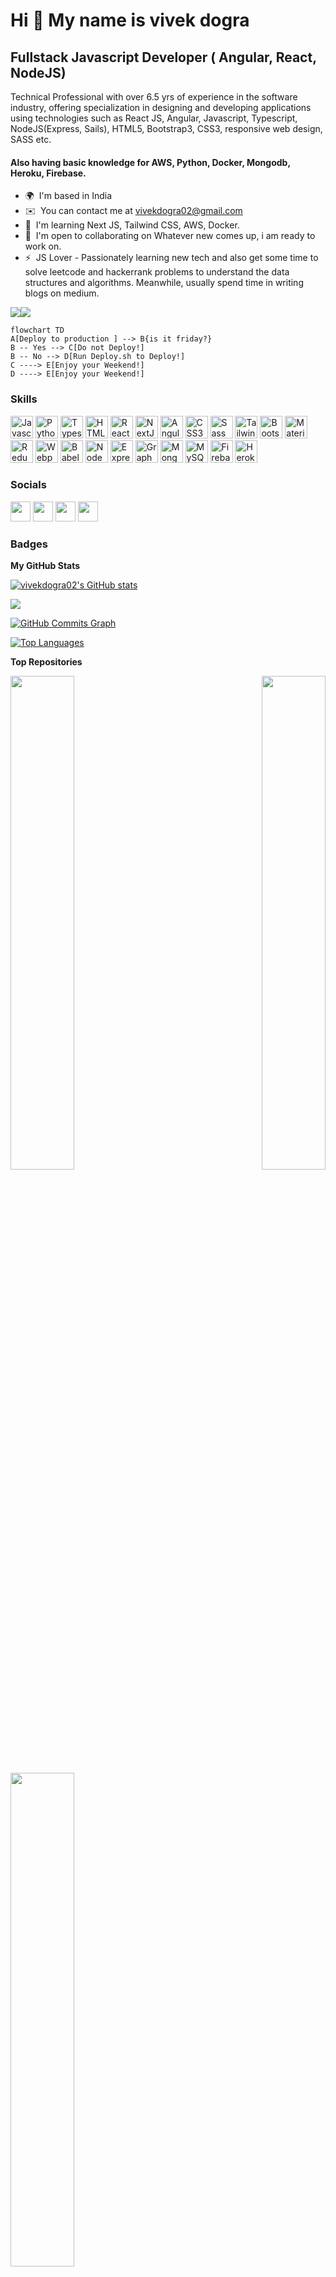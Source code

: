 Hi 👋 My name is vivek dogra
============================

Fullstack Javascript Developer ( Angular, React, NodeJS)
--------------------------------------------------------

Technical Professional with over 6.5 yrs of experience in the software industry, offering specialization in designing and developing applications using technologies such as React JS, Angular, Javascript, Typescript, NodeJS(Express, Sails), HTML5, Bootstrap3, CSS3, responsive web design, SASS etc.
#### Also having basic knowledge for AWS, Python, Docker, Mongodb, Heroku, Firebase.

* 🌍  I'm based in India
* ✉️  You can contact me at [vivekdogra02@gmail.com](mailto:vivekdogra02@gmail.com)
* 🧠  I'm learning Next JS, Tailwind CSS, AWS, Docker.
* 🤝  I'm open to collaborating on Whatever new comes up, i am ready to work on.
* ⚡  JS Lover - Passionately learning new tech and also get some time to solve leetcode and hackerrank problems to understand the data structures and algorithms. Meanwhile, usually spend time in writing blogs on medium.

<a href="https://www.twitter.com/VivekDo07905087" target="_blank" rel="noreferrer"><img
src="https://img.shields.io/twitter/follow/VivekDo07905087?logo=twitter&style=for-the-badge&color=22c55e&labelColor=000000"
/></a><a href="https://www.github.com/vivekdogra02" target="_blank" rel="noreferrer"><img
src="https://img.shields.io/github/followers/vivekdogra02?logo=github&style=for-the-badge&color=22c55e&labelColor=000000" /></a>
```mermaid
flowchart TD
A[Deploy to production ] --> B{is it friday?}
B -- Yes --> C[Do not Deploy!]
B -- No --> D[Run Deploy.sh to Deploy!]
C ----> E[Enjoy your Weekend!]
D ----> E[Enjoy your Weekend!]
```


### Skills

<p align="left">
<a href="https://developer.mozilla.org/en-US/docs/Web/JavaScript" target="_blank" rel="noreferrer"><img src="https://raw.githubusercontent.com/danielcranney/readme-generator/main/public/icons/skills/javascript-colored.svg" width="36" height="36" alt="Javascript" /></a>
<a href="https://www.python.org/" target="_blank" rel="noreferrer"><img src="https://raw.githubusercontent.com/danielcranney/readme-generator/main/public/icons/skills/python-colored.svg" width="36" height="36" alt="Python" /></a>
<a href="https://www.typescriptlang.org/" target="_blank" rel="noreferrer"><img src="https://raw.githubusercontent.com/danielcranney/readme-generator/main/public/icons/skills/typescript-colored.svg" width="36" height="36" alt="Typescript" /></a>
<a href="https://developer.mozilla.org/en-US/docs/Glossary/HTML5" target="_blank" rel="noreferrer"><img src="https://raw.githubusercontent.com/danielcranney/readme-generator/main/public/icons/skills/html5-colored.svg" width="36" height="36" alt="HTML5" /></a>
<a href="https://reactjs.org/" target="_blank" rel="noreferrer"><img src="https://raw.githubusercontent.com/danielcranney/readme-generator/main/public/icons/skills/react-colored.svg" width="36" height="36" alt="React" /></a>
<a href="https://nextjs.org/docs" target="_blank" rel="noreferrer"><img src="https://raw.githubusercontent.com/danielcranney/readme-generator/main/public/icons/skills/nextjs-colored.svg" width="36" height="36" alt="NextJs" /></a>
<a href="https://angular.io/" target="_blank" rel="noreferrer"><img src="https://raw.githubusercontent.com/danielcranney/readme-generator/main/public/icons/skills/angular-colored.svg" width="36" height="36" alt="Angular" /></a>
<a href="https://www.w3.org/TR/CSS/#css" target="_blank" rel="noreferrer"><img src="https://raw.githubusercontent.com/danielcranney/readme-generator/main/public/icons/skills/css3-colored.svg" width="36" height="36" alt="CSS3" /></a>
<a href="https://sass-lang.com/" target="_blank" rel="noreferrer"><img src="https://raw.githubusercontent.com/danielcranney/readme-generator/main/public/icons/skills/sass-colored.svg" width="36" height="36" alt="Sass" /></a>
<a href="https://tailwindcss.com/" target="_blank" rel="noreferrer"><img src="https://raw.githubusercontent.com/danielcranney/readme-generator/main/public/icons/skills/tailwindcss-colored.svg" width="36" height="36" alt="TailwindCSS" /></a>
<a href="https://getbootstrap.com/" target="_blank" rel="noreferrer"><img src="https://raw.githubusercontent.com/danielcranney/readme-generator/main/public/icons/skills/bootstrap-colored.svg" width="36" height="36" alt="Bootstrap" /></a>
<a href="https://mui.com/" target="_blank" rel="noreferrer"><img src="https://raw.githubusercontent.com/danielcranney/readme-generator/main/public/icons/skills/materialui-colored.svg" width="36" height="36" alt="Material UI" /></a>
<a href="https://redux.js.org/" target="_blank" rel="noreferrer"><img src="https://raw.githubusercontent.com/danielcranney/readme-generator/main/public/icons/skills/redux-colored.svg" width="36" height="36" alt="Redux" /></a>
<a href="https://webpack.js.org/" target="_blank" rel="noreferrer"><img src="https://raw.githubusercontent.com/danielcranney/readme-generator/main/public/icons/skills/webpack-colored.svg" width="36" height="36" alt="Webpack" /></a>
<a href="https://babeljs.io/" target="_blank" rel="noreferrer"><img src="https://raw.githubusercontent.com/danielcranney/readme-generator/main/public/icons/skills/babel-colored.svg" width="36" height="36" alt="Babel" /></a>
<a href="https://nodejs.org/en/" target="_blank" rel="noreferrer"><img src="https://raw.githubusercontent.com/danielcranney/readme-generator/main/public/icons/skills/nodejs-colored.svg" width="36" height="36" alt="NodeJS" /></a>
<a href="https://expressjs.com/" target="_blank" rel="noreferrer"><img src="https://raw.githubusercontent.com/danielcranney/readme-generator/main/public/icons/skills/express-colored.svg" width="36" height="36" alt="Express" /></a>
<a href="https://graphql.org/" target="_blank" rel="noreferrer"><img src="https://raw.githubusercontent.com/danielcranney/readme-generator/main/public/icons/skills/graphql-colored.svg" width="36" height="36" alt="GraphQL" /></a>
<a href="https://www.mongodb.com/" target="_blank" rel="noreferrer"><img src="https://raw.githubusercontent.com/danielcranney/readme-generator/main/public/icons/skills/mongodb-colored.svg" width="36" height="36" alt="MongoDB" /></a>
<a href="https://www.mysql.com/" target="_blank" rel="noreferrer"><img src="https://raw.githubusercontent.com/danielcranney/readme-generator/main/public/icons/skills/mysql-colored.svg" width="36" height="36" alt="MySQL" /></a>
<a href="https://firebase.google.com/" target="_blank" rel="noreferrer"><img src="https://raw.githubusercontent.com/danielcranney/readme-generator/main/public/icons/skills/firebase-colored.svg" width="36" height="36" alt="Firebase" /></a>
<a href="https://www.heroku.com/" target="_blank" rel="noreferrer"><img src="https://raw.githubusercontent.com/danielcranney/readme-generator/main/public/icons/skills/heroku-colored.svg" width="36" height="36" alt="Heroku" /></a>
</p>


### Socials

<p align="left"> <a href="https://www.github.com/vivekdogra02" target="_blank" rel="noreferrer"><img src="https://raw.githubusercontent.com/danielcranney/readme-generator/main/public/icons/socials/github.svg" width="32" height="32" /></a> <a href="https://www.linkedin.com/in/vivek-dogra-7404a530/" target="_blank" rel="noreferrer"><img src="https://raw.githubusercontent.com/danielcranney/readme-generator/main/public/icons/socials/linkedin.svg" width="32" height="32" /></a> <a href="http://www.medium.com/@vivekdogra02" target="_blank" rel="noreferrer"><img src="https://raw.githubusercontent.com/danielcranney/readme-generator/main/public/icons/socials/medium.svg" width="32" height="32" /></a> <a href="https://www.twitter.com/VivekDo07905087" target="_blank" rel="noreferrer"><img src="https://raw.githubusercontent.com/danielcranney/readme-generator/main/public/icons/socials/twitter.svg" width="32" height="32" /></a></p>

### Badges

<b>My GitHub Stats</b>

<a href="http://www.github.com/vivekdogra02"><img src="https://github-readme-stats.vercel.app/api?username=vivekdogra02&show_icons=true&hide=&count_private=true&title_color=0891b2&text_color=ffffff&icon_color=22c55e&bg_color=000000&hide_border=true&show_icons=true" alt="vivekdogra02's GitHub stats" /></a>

<a href="http://www.github.com/vivekdogra02"><img src="https://github-readme-streak-stats.herokuapp.com/?user=vivekdogra02&stroke=ffffff&background=000000&ring=0891b2&fire=0891b2&currStreakNum=ffffff&currStreakLabel=0891b2&sideNums=ffffff&sideLabels=ffffff&dates=ffffff&hide_border=true" /></a>

<a href="http://www.github.com/vivekdogra02"><img src="https://activity-graph.herokuapp.com/graph?username=vivekdogra02&bg_color=000000&color=ffffff&line=22c55e&point=ffffff&area_color=000000&area=true&hide_border=true&custom_title=GitHub%20Commits%20Graph" alt="GitHub Commits Graph" /></a>

<a href="https://github.com/vivekdogra02" align="left"><img src="https://github-readme-stats.vercel.app/api/top-langs/?username=vivekdogra02&langs_count=10&title_color=0891b2&text_color=ffffff&icon_color=22c55e&bg_color=000000&hide_border=true&locale=en&custom_title=Top%20%Languages" alt="Top Languages" /></a>

<b>Top Repositories</b>

<div width="100%" align="center">
  <a href="https://github.com/vivekdogra02/Algo-cast" align="left"
    ><img
      align="left"
      width="45%"
      src="https://github-readme-stats.vercel.app/api/pin/?username=vivekdogra02&repo=Algo-cast&title_color=0891b2&text_color=ffffff&icon_color=22c55e&bg_color=000000&hide_border=true&locale=en"
  /></a>
  <a href="https://github.com/vivekdogra02/twitter-clone" align="right"
    ><img
      align="right"
      width="45%"
      src="https://github-readme-stats.vercel.app/api/pin/?username=vivekdogra02&repo=twitter-clone&title_color=0891b2&text_color=ffffff&icon_color=22c55e&bg_color=000000&hide_border=true&locale=en"
  /></a>
</div>
<br /><br /><br /><br /><br /><br /><br />


<br /><br /><br /><br /><br />

<div width="100%" align="center"><a href="https://github.com/vivekdogra02/Lyrics-Finder" align="left"><img align="left" width="45%" src="https://github-readme-stats.vercel.app/api/pin/?username=vivekdogra02&repo=Lyrics-Finder&title_color=0891b2&text_color=ffffff&icon_color=22c55e&bg_color=000000&hide_border=true&locale=en" /></a></div>
